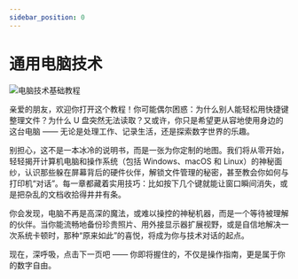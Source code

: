 ```yaml
---
sidebar_position: 0
---
```


# 通用电脑技术

![电脑技术基础教程](https://static.getiot.tech/cover-computer-basics-tutorial.webp#center)

亲爱的朋友，欢迎你打开这个教程！你可能偶尔困惑：为什么别人能轻松用快捷键整理文件？为什么 U 盘突然无法读取？又或许，你只是希望更从容地使用身边的这台电脑 —— 无论是处理工作、记录生活，还是探索数字世界的乐趣。

别担心，这不是一本冰冷的说明书，而是一张为你定制的地图。我们将从零开始，轻轻揭开计算机电脑和操作系统（包括 Windows、macOS 和 Linux）的神秘面纱，认识那些躲在屏幕背后的硬件伙伴，解锁文件管理的秘密，甚至教会你如何与打印机“对话”。每一章都藏着实用技巧：比如按下几个键就能让窗口瞬间消失，或是把杂乱的文档收拾得井井有条。

你会发现，电脑不再是高深的魔法，或难以操控的神秘机器，而是一个等待被理解的伙伴。当你能流畅地备份珍贵照片、用外接显示器扩展视野，或是自信地解决一次系统卡顿时，那种“原来如此”的喜悦，将成为你与技术对话的起点。

现在，深呼吸，点击下一页吧 —— 你即将握住的，不仅是操作指南，更是属于你的数字自由。
